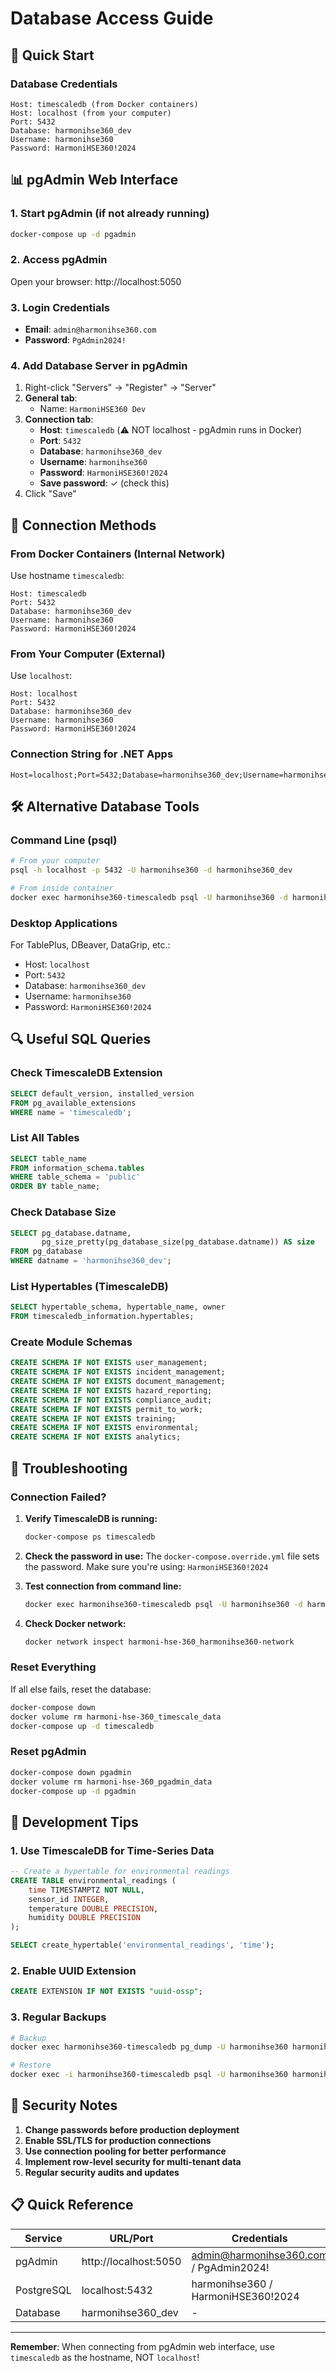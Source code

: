 # Database Access Guide

## 🚀 Quick Start

### Database Credentials
```
Host: timescaledb (from Docker containers)
Host: localhost (from your computer)
Port: 5432
Database: harmonihse360_dev
Username: harmonihse360
Password: HarmoniHSE360!2024
```

## 📊 pgAdmin Web Interface

### 1. Start pgAdmin (if not already running)
```bash
docker-compose up -d pgadmin
```

### 2. Access pgAdmin
Open your browser: http://localhost:5050

### 3. Login Credentials
- **Email**: `admin@harmonihse360.com`
- **Password**: `PgAdmin2024!`

### 4. Add Database Server in pgAdmin

1. Right-click "Servers" → "Register" → "Server"
2. **General tab**: 
   - Name: `HarmoniHSE360 Dev`
3. **Connection tab**:
   - **Host**: `timescaledb` (⚠️ NOT localhost - pgAdmin runs in Docker)
   - **Port**: `5432`
   - **Database**: `harmonihse360_dev`
   - **Username**: `harmonihse360`
   - **Password**: `HarmoniHSE360!2024`
   - **Save password**: ✓ (check this)
4. Click "Save"

## 🔗 Connection Methods

### From Docker Containers (Internal Network)
Use hostname `timescaledb`:
```
Host: timescaledb
Port: 5432
Database: harmonihse360_dev
Username: harmonihse360
Password: HarmoniHSE360!2024
```

### From Your Computer (External)
Use `localhost`:
```
Host: localhost
Port: 5432
Database: harmonihse360_dev
Username: harmonihse360
Password: HarmoniHSE360!2024
```

### Connection String for .NET Apps
```
Host=localhost;Port=5432;Database=harmonihse360_dev;Username=harmonihse360;Password=HarmoniHSE360!2024
```

## 🛠️ Alternative Database Tools

### Command Line (psql)
```bash
# From your computer
psql -h localhost -p 5432 -U harmonihse360 -d harmonihse360_dev

# From inside container
docker exec harmonihse360-timescaledb psql -U harmonihse360 -d harmonihse360_dev
```

### Desktop Applications
For TablePlus, DBeaver, DataGrip, etc.:
- Host: `localhost`
- Port: `5432`
- Database: `harmonihse360_dev`
- Username: `harmonihse360`
- Password: `HarmoniHSE360!2024`

## 🔍 Useful SQL Queries

### Check TimescaleDB Extension
```sql
SELECT default_version, installed_version 
FROM pg_available_extensions 
WHERE name = 'timescaledb';
```

### List All Tables
```sql
SELECT table_name 
FROM information_schema.tables 
WHERE table_schema = 'public' 
ORDER BY table_name;
```

### Check Database Size
```sql
SELECT pg_database.datname,
       pg_size_pretty(pg_database_size(pg_database.datname)) AS size
FROM pg_database
WHERE datname = 'harmonihse360_dev';
```

### List Hypertables (TimescaleDB)
```sql
SELECT hypertable_schema, hypertable_name, owner 
FROM timescaledb_information.hypertables;
```

### Create Module Schemas
```sql
CREATE SCHEMA IF NOT EXISTS user_management;
CREATE SCHEMA IF NOT EXISTS incident_management;
CREATE SCHEMA IF NOT EXISTS document_management;
CREATE SCHEMA IF NOT EXISTS hazard_reporting;
CREATE SCHEMA IF NOT EXISTS compliance_audit;
CREATE SCHEMA IF NOT EXISTS permit_to_work;
CREATE SCHEMA IF NOT EXISTS training;
CREATE SCHEMA IF NOT EXISTS environmental;
CREATE SCHEMA IF NOT EXISTS analytics;
```

## 🚨 Troubleshooting

### Connection Failed?

1. **Verify TimescaleDB is running:**
   ```bash
   docker-compose ps timescaledb
   ```

2. **Check the password in use:**
   The `docker-compose.override.yml` file sets the password. Make sure you're using: `HarmoniHSE360!2024`

3. **Test connection from command line:**
   ```bash
   docker exec harmonihse360-timescaledb psql -U harmonihse360 -d harmonihse360_dev -c "SELECT 1;"
   ```

4. **Check Docker network:**
   ```bash
   docker network inspect harmoni-hse-360_harmonihse360-network
   ```

### Reset Everything
If all else fails, reset the database:
```bash
docker-compose down
docker volume rm harmoni-hse-360_timescale_data
docker-compose up -d timescaledb
```

### Reset pgAdmin
```bash
docker-compose down pgadmin
docker volume rm harmoni-hse-360_pgadmin_data
docker-compose up -d pgadmin
```

## 📝 Development Tips

### 1. Use TimescaleDB for Time-Series Data
```sql
-- Create a hypertable for environmental readings
CREATE TABLE environmental_readings (
    time TIMESTAMPTZ NOT NULL,
    sensor_id INTEGER,
    temperature DOUBLE PRECISION,
    humidity DOUBLE PRECISION
);

SELECT create_hypertable('environmental_readings', 'time');
```

### 2. Enable UUID Extension
```sql
CREATE EXTENSION IF NOT EXISTS "uuid-ossp";
```

### 3. Regular Backups
```bash
# Backup
docker exec harmonihse360-timescaledb pg_dump -U harmonihse360 harmonihse360_dev > backup_$(date +%Y%m%d).sql

# Restore
docker exec -i harmonihse360-timescaledb psql -U harmonihse360 harmonihse360_dev < backup_20240601.sql
```

## 🔐 Security Notes

1. **Change passwords before production deployment**
2. **Enable SSL/TLS for production connections**
3. **Use connection pooling for better performance**
4. **Implement row-level security for multi-tenant data**
5. **Regular security audits and updates**

## 📋 Quick Reference

| Service | URL/Port | Credentials |
|---------|----------|-------------|
| pgAdmin | http://localhost:5050 | admin@harmonihse360.com / PgAdmin2024! |
| PostgreSQL | localhost:5432 | harmonihse360 / HarmoniHSE360!2024 |
| Database | harmonihse360_dev | - |

---

**Remember**: When connecting from pgAdmin web interface, use `timescaledb` as the hostname, NOT `localhost`!
